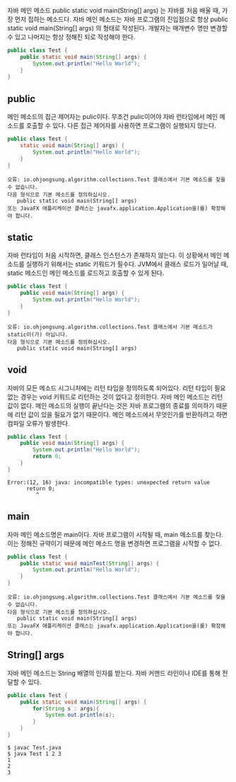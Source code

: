 자바 메인 메소드 public static void main(String[] args) 는 자바를 처음 배울 때, 가장 먼저 접하는 메소드다. 자바 메인 메소드는 자바 프로그램의 진입점으로 항상 public static void main(String[] args) 의 형태로 작성된다. 개발자는 매개변수 명만 변경할 수 있고 나머지는 항상 정해진 되로 작성해야 한다.

```java
public class Test {
    public static void main(String[] args) {
        System.out.println("Hello World");
    }
}
```

## public

메인 메소드의 접근 제어자는 pulic이다. 무조건 pulic이어야 자바 런타임에서 메인 메소드를 호출할 수 있다. 다른 접근 제어자를 사용하면 프로그램이 실행되지 않는다.

```java
public class Test {
    static void main(String[] args) {
        System.out.println("Hello World");
    }
}
```

```text
오류: io.ohjongsung.algorithm.collections.Test 클래스에서 기본 메소드를 찾을 수 없습니다. 
다음 형식으로 기본 메소드를 정의하십시오.
   public static void main(String[] args)
또는 JavaFX 애플리케이션 클래스는 javafx.application.Application을(를) 확장해야 합니다.
```

## static

자바 런타임이 처음 시작하면, 클래스 인스턴스가 존재하지 않는다. 이 상황에서 메인 메소드를 실행하기 위해서는 static 키워드가 필수다. JVM에서 클래스 로드가 일어날 때, static 메소드인 메인 메소드를 로드하고 호출할 수 있게 된다.

```java
public class Test {
    public void main(String[] args) {
        System.out.println("Hello World");
    }
}
```

```text
오류: io.ohjongsung.algorithm.collections.Test 클래스에서 기본 메소드가 static이(가) 아닙니다. 
다음 형식으로 기본 메소드를 정의하십시오.
   public static void main(String[] args)
```

## void

자바의 모든 메소드 시그니처에는 리턴 타입을 정의하도록 되어있다. 리턴 타입이 필요없는 경우는 void 키워드로 리턴하는 것이 없다고 정의한다. 자바 메인 메소드는 리턴 값이 없다. 메인 메소드의 실행이 끝난다는 것은 자바 프로그램의 종료를 의미하기 때문에 리턴 값이 있을 필요가 없기 때문이다. 메인 메소드에서 무엇인가를 반환하려고 하면 컴파일 오류가 발생한다.

```java
public class Test {
    public void main(String[] args) {
        System.out.println("Hello World");
        return 0;
    }
}
```

```text
Error:(12, 16) java: incompatible types: unexpected return value
      return 0;
	     ^
```

## main

자마 메인 메소드명은 main이다. 자바 프로그램이 시작될 때, main 메소드를 찾는다. 이는 정해진 규약이기 때문에 메인 메소드 명을 변경하면 프로그램을 시작할 수 없다.

```java
public class Test {
    public static void mainTest(String[] args) {
        System.out.println("Hello World");
    }
}
```

```text
오류: io.ohjongsung.algorithm.collections.Test 클래스에서 기본 메소드를 찾을 수 없습니다. 
다음 형식으로 기본 메소드를 정의하십시오.
   public static void main(String[] args)
또는 JavaFX 애플리케이션 클래스는 javafx.application.Application을(를) 확장해야 합니다.
```

## String[] args

자바 메인 메소드는 String 배열의 인자를 받는다. 자바 커맨드 라인이나 IDE를 통해 전달할 수 있다.

```java
public class Test {
    public static void main(String[] args) {
        for(String s : args){
            System.out.println(s);
        }
    }
}
```

```text
$ javac Test.java 
$ java Test 1 2 3
1
2
3
```




